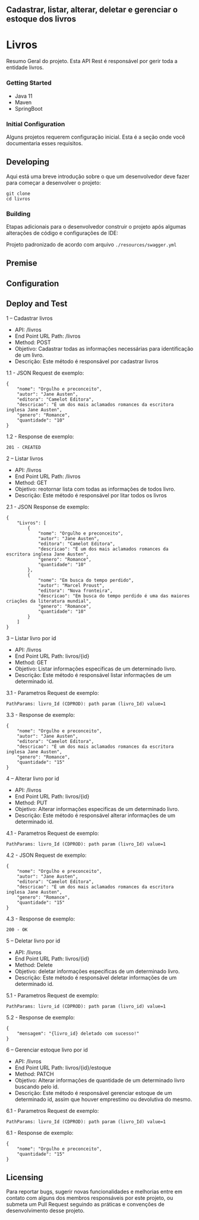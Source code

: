 ## Cadastrar, listar, alterar, deletar e gerenciar o estoque dos livros 
# Livros

Resumo Geral do projeto.
Esta API Rest é responsável por gerir toda a entidade livros.

### Getting Started

* Java 11
* Maven
* SpringBoot

### Initial Configuration

Alguns projetos requerem configuração inicial. Esta é a seção onde você documentaria esses requisitos.

## Developing

Aqui está uma breve introdução sobre o que um desenvolvedor deve fazer para começar a desenvolver
o projeto:

```
git clone 
cd livros
```

### Building

Etapas adicionais para o desenvolvedor construir o projeto após algumas alterações de código e configurações de IDE:

Projeto padronizado de acordo com arquivo ``./resources/swagger.yml``

## Premise


## Configuration



## Deploy and Test

1 – Cadastrar livros

- API: /livros
- End Point URL Path:  /livros
- Method: POST
- Objetivo: Cadastrar todas as informações necessárias para identificação de um livro.
- Descrição: Este método é responsável por cadastrar livros

1.1 - JSON Request de exemplo:
```
{
    "nome": "Orgulho e preconceito",
    "autor": "Jane Austen",
    "editora": "Camelot Editora",
    "descricao": "É um dos mais aclamados romances da escritora inglesa Jane Austen",
    "genero": "Romance",
    "quantidade": "10"
}
```

1.2 - Response de exemplo:

``
201 - CREATED
``

2 – Listar livros

- API: /livros
- End Point URL Path:  /livros
- Method: GET
- Objetivo: reotornar lista com todas as informações de todos livro.
- Descrição: Este método é responsável por litar todos os livros

2.1 - JSON Response de exemplo:
```
{
    "Livros": [
        {
            "nome": "Orgulho e preconceito",
            "autor": "Jane Austen",
            "editora": "Camelot Editora",
            "descricao": "É um dos mais aclamados romances da escritora inglesa Jane Austen",
            "genero": "Romance",
            "quantidade": "10"
        },
        {
            "nome": "Em busca do tempo perdido",
            "autor": "Marcel Proust",
            "editora": "Nova fronteira",
            "descricao": "Em busca do tempo perdido é uma das maiores criações da literatura mundial",
            "genero": "Romance",
            "quantidade": "10"
        }
    ]
}
```
3 – Listar livro por id

- API: /livros
- End Point URL Path:  livros/{id}
- Method: GET
- Objetivo: Listar informações especificas de um determinado livro.
- Descrição: Este método é responsável listar informações de um determinado id.

3.1 - Parametros Request de exemplo:

```
PathParams: livro_Id (CDPROD): path param (livro_Id) value=1 
```


3.3 - Response de exemplo:

```
{
    "nome": "Orgulho e preconceito",
    "autor": "Jane Austen",
    "editora": "Camelot Editora",
    "descricao": "É um dos mais aclamados romances da escritora inglesa Jane Austen",
    "genero": "Romance",
    "quantidade": "15"
}
```

4 – Alterar livro por id

- API: /livros
- End Point URL Path:  livros/{id}
- Method: PUT
- Objetivo: Alterar informações especificas de um determinado livro.
- Descrição: Este método é responsável alterar informações de um determinado id.

4.1 - Parametros Request de exemplo:

```
PathParams: livro_Id (CDPROD): path param (livro_Id) value=1 
```

4.2 - JSON Request de exemplo:
```
{
    "nome": "Orgulho e preconceito",
    "autor": "Jane Austen",
    "editora": "Camelot Editora",
    "descricao": "É um dos mais aclamados romances da escritora inglesa Jane Austen",
    "genero": "Romance",
    "quantidade": "15"
}
```

4.3 - Response de exemplo:

```
200 - OK
```

5 – Deletar livro por id

- API: /livros
- End Point URL Path:  livros/{id}
- Method: Delete
- Objetivo: deletar informações especificas de um determinado livro.
- Descrição: Este método é responsável deletar informações de um determinado id.

5.1 - Parametros Request de exemplo:

```
PathParams: livro_id (CDPROD): path param (livro_id) value=1
```

5.2 - Response de exemplo:

```
{
    "mensagem": "{livro_id} deletado com sucesso!"
}
```

6 – Gerenciar estoque livro por id

- API: /livros
- End Point URL Path:  livros/{id}/estoque
- Method: PATCH
- Objetivo: Alterar informações de quantidade de um determinado livro buscando pelo id.
- Descrição: Este método é responsável gerenciar estoque de um determinado id, assim que houver emprestimo ou devolutiva do mesmo.

6.1 - Parametros Request de exemplo:

```
PathParams: livro_Id (CDPROD): path param (livro_Id) value=1
```

6.1 - Response de exemplo:

```
{
    "nome": "Orgulho e preconceito",
    "quantidade": "15"
}
```
## Licensing

Para reportar bugs, sugerir novas funcionalidades e melhorias entre em contato com alguns dos membros responsáveis
por este projeto, ou submeta um Pull Request seguindo as práticas e convenções de desenvolvimento desse projeto.

